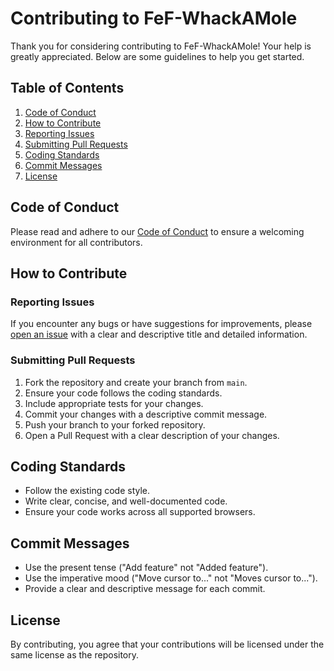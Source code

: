 # Contributing to FeF-WhackAMole

Thank you for considering contributing to FeF-WhackAMole! Your help is greatly appreciated. Below are some guidelines to help you get started.

## Table of Contents
1. [Code of Conduct](#code-of-conduct)
2. [How to Contribute](#how-to-contribute)
3. [Reporting Issues](#reporting-issues)
4. [Submitting Pull Requests](#submitting-pull-requests)
5. [Coding Standards](#coding-standards)
6. [Commit Messages](#commit-messages)
7. [License](#license)

## Code of Conduct
Please read and adhere to our [Code of Conduct](CODE_OF_CONDUCT.md) to ensure a welcoming environment for all contributors.

## How to Contribute
### Reporting Issues
If you encounter any bugs or have suggestions for improvements, please [open an issue](https://github.com/naikmubashir/FeF-WhackAMole/issues) with a clear and descriptive title and detailed information.

### Submitting Pull Requests
1. Fork the repository and create your branch from `main`.
2. Ensure your code follows the coding standards.
3. Include appropriate tests for your changes.
4. Commit your changes with a descriptive commit message.
5. Push your branch to your forked repository.
6. Open a Pull Request with a clear description of your changes.

## Coding Standards
- Follow the existing code style.
- Write clear, concise, and well-documented code.
- Ensure your code works across all supported browsers.

## Commit Messages
- Use the present tense ("Add feature" not "Added feature").
- Use the imperative mood ("Move cursor to..." not "Moves cursor to...").
- Provide a clear and descriptive message for each commit.

## License
By contributing, you agree that your contributions will be licensed under the same license as the repository.
